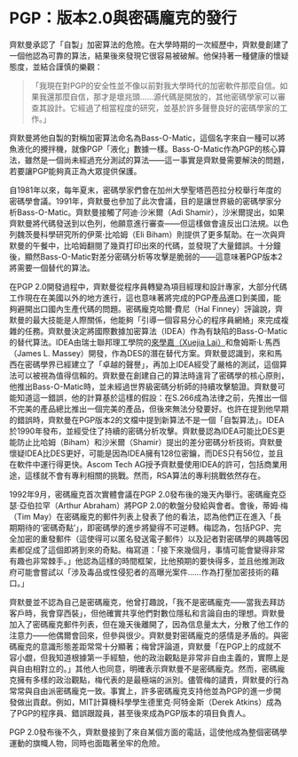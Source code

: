 # PGP：版本2.0與密碼龐克的發行

齊默曼承認了「自製」加密算法的危險。在大學時期的一次經歷中，齊默曼創建了一個他認為可靠的算法，結果後來發現它很容易被破解。他保持著一種健康的懷疑態度，並結合謹慎的樂觀：

>「我現在對PGP的安全性並不像以前對我大學時代的加密軟件那麼自信。如果我還那麼自信，那才是壞兆頭……源代碼是開放的，其他密碼學家可以審查其設計。它經過了相當程度的研究，並基於許多聲譽良好的密碼學家的工作。」

齊默曼將他自製的對稱加密算法命名為Bass-O-Matic，這個名字來自一種可以將魚液化的攪拌機，就像PGP「液化」數據一樣。Bass-O-Matic作為PGP的核心算法，雖然是一個尚未經過充分測試的算法——這一事實是齊默曼需要解決的問題，若要讓PGP能夠真正為大眾提供保護。

自1981年以來，每年夏末，密碼學家們會在加州大學聖塔芭芭拉分校舉行年度的密碼學會議。1991年，齊默曼也參加了此次會議，目的是讓世界級的密碼學家分析Bass-O-Matic。齊默曼接觸了阿迪·沙米爾（Adi Shamir），沙米爾提出，如果齊默曼將代碼發送到以色列，他願意進行審查——但這樣做會違反出口法規。以色列魏茨曼科學研究所的伊萊·比哈姆（Eli Biham）則提供了更多幫助。在一次與齊默曼的午餐中，比哈姆翻閱了幾頁打印出來的代碼，並發現了大量錯誤。十分鐘後，顯然Bass-O-Matic對差分密碼分析等攻擊是脆弱的——這意味著PGP版本2將需要一個替代的算法。

在PGP 2.0開發過程中，齊默曼從程序員轉變為項目經理和設計專家，大部分代碼工作現在在美國以外的地方進行，這也意味著將完成的PGP產品進口到美國，能夠避開出口國內生產代碼的問題。密碼龐克哈爾·費尼（Hal Finney）評論說，齊默曼的最大技能是人際關係，他能夠「引導一個容易分心的程序員網絡」來完成複雜的任務。齊默曼決定將國際數據加密算法（IDEA）作為有缺陷的Bass-O-Matic的替代算法。IDEA由瑞士聯邦理工學院的[來學嘉（Xuejia Lai）](https://en.wikipedia.org/wiki/Xuejia_Lai)和詹姆斯·L·馬西（James L. Massey）開發，作為DES的潛在替代方案。齊默曼認識到，來和馬西在密碼學界已經建立了「卓越的聲譽」，再加上IDEA經受了嚴格的測試，這個算法可以被視為值得信賴的。齊默曼在創建自己的算法時違背了密碼學的核心原則，他推出Bass-O-Matic時，並未經過世界級密碼分析師的持續攻擊驗證。齊默曼可能知道這一錯誤，他的計算基於這樣的假設：在S.266成為法律之前，先推出一個不完美的產品總比推出一個完美的產品，但後來無法分發要好。也許在提到他早期的錯誤時，齊默曼在PGP版本2的文檔中提到新算法不是一個「自製算法」。IDEA於1990年發布，並經受住了持續的密碼分析攻擊。齊默曼認為IDEA可能比DES更能防止比哈姆（Biham）和沙米爾（Shamir）提出的差分密碼分析技術。齊默曼懷疑IDEA比DES更好，可能是因為IDEA擁有128位密鑰，而DES只有56位，並且在軟件中運行得更快。Ascom Tech AG授予齊默曼使用IDEA的許可，包括商業用途，這樣就不會有專利相關的挑戰。然而，RSA算法的專利挑戰依然存在。

1992年9月，密碼龐克首次實體會議在PGP 2.0發布後的幾天內舉行。密碼龐克亞瑟·亞伯拉罕（Arthur Abraham）將PGP 2.0的軟盤分發給與會者。會後，蒂姆·梅（Tim May）在密碼龐克的郵件列表上發表了他的看法，認為他們正在進入「長期期待的‘密碼奇點’」，即密碼學的進步將變得不可逆轉。梅認為，包括PGP、完全加密的重發郵件（這使得可以匿名發送電子郵件）以及記者對密碼學的興趣等因素都促成了這個即將到來的奇點。梅寫道：「接下來幾個月，事情可能會變得非常有趣也非常棘手。」他認為這樣的時間框架，比他預期的要快得多，並且他推測政府可能會嘗試以「涉及毒品或性侵犯者的高曝光案件……作為打壓加密技術的藉口。」

齊默曼並不認為自己是密碼龐克，他曾打趣說，「我不是密碼龐克——當我去拜訪客戶時，我會穿西裝」，但他確實共享他們對數位隱私和言論自由的理想。齊默曼加入了密碼龐克郵件列表，但在幾天後離開了，因為信息量太大，分散了他工作的注意力——他偶爾會回來，但參與很少。齊默曼對密碼龐克的感情是矛盾的。與密碼龐克的意識形態差距常常十分顯著；梅曾評論道，齊默曼「在PGP上的成就不容小覷，但我知道根據第一手經驗，他的政治觀點是非常非自由主義的，實際上是與自由相對立的。」其他人也同意，明確表示齊默曼不是密碼龐克。然而，密碼龐克擁有多樣的政治觀點，梅代表的是最極端的派別。儘管梅的譴責，齊默曼的行為常常與自由派密碼龐克一致。事實上，許多密碼龐克支持他並為PGP的進一步開發做出貢獻。例如，MIT計算機科學學生德里克·阿特金斯（Derek Atkins）成為了PGP的程序員、錯誤跟蹤員，甚至後來成為PGP版本的項目負責人。

PGP 2.0發布後不久，齊默曼接到了來自某個方面的電話，這使他成為整個密碼學運動的旗幟人物，同時也面臨著坐牢的危險。